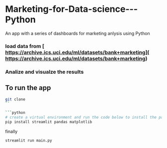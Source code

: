 # Marketing-for-Data-science---Python
An app with a series of dashboards for marketing anlysis using Python

### load data from [ https://archive.ics.uci.edu/ml/datasets/bank+marketing]( https://archive.ics.uci.edu/ml/datasets/bank+marketing)

### Analize and visualze the results

## To run the app
```bash
git clone 
``

```python
# create a virtual environment and run the code below to install the packages
pip install streamlit pandas matplotlib
```

finally

```python
streamlit run main.py
```
